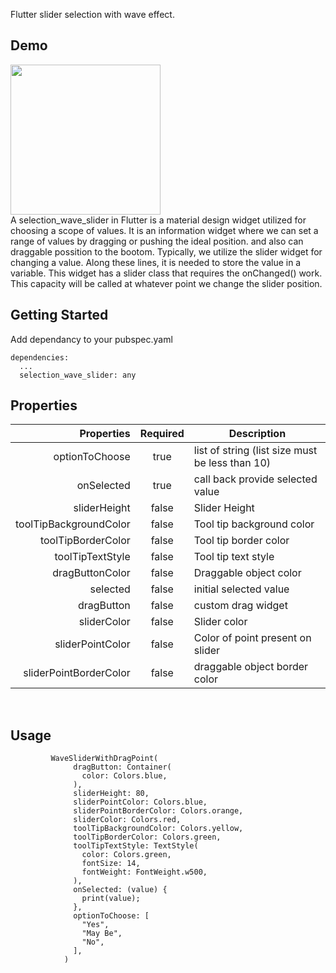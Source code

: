 Flutter slider selection with wave effect.

## Demo
<img height="240px" src="https://media.giphy.com/media/TcAhg5Phg5tAxoYP4C/giphy.gif">

<br>
A selection_wave_slider in Flutter is a material design widget utilized for choosing a scope of values. It is an information widget where we can set a range of values by dragging or pushing the ideal position. and also can draggable possition to the bootom.
Typically, we utilize the slider widget for changing a value. Along these lines, it is needed to store the value in a variable. This widget has a slider class that requires the onChanged() work. This capacity will be called at whatever point we change the slider position.
<br>

## Getting Started

Add dependancy to your pubspec.yaml
```
dependencies:
  ...
  selection_wave_slider: any
```


## Properties
| Properties | Required | Description |
| ------------------------: | :---------------: | ------------- |
| optionToChoose | true | list of string (list size must be less than 10) |
| onSelected | true | call back provide selected value |
| sliderHeight | false | Slider Height |
| toolTipBackgroundColor | false | Tool tip background color |
| toolTipBorderColor | false | Tool tip border color |
| toolTipTextStyle | false |  Tool tip text style  |
| dragButtonColor | false | Draggable object color |
| selected | false | initial selected value |
| dragButton | false | custom drag widget |
| sliderColor | false | Slider color |
| sliderPointColor | false | Color of point present on slider |
| sliderPointBorderColor | false | draggable object border color |

<br>

## Usage 

```
         WaveSliderWithDragPoint(
              dragButton: Container(
                color: Colors.blue,
              ),
              sliderHeight: 80,
              sliderPointColor: Colors.blue,
              sliderPointBorderColor: Colors.orange,
              sliderColor: Colors.red,
              toolTipBackgroundColor: Colors.yellow,
              toolTipBorderColor: Colors.green,
              toolTipTextStyle: TextStyle(
                color: Colors.green,
                fontSize: 14,
                fontWeight: FontWeight.w500,
              ),
              onSelected: (value) {
                print(value);
              },
              optionToChoose: [
                "Yes",
                "May Be",
                "No",
              ],
            )
```